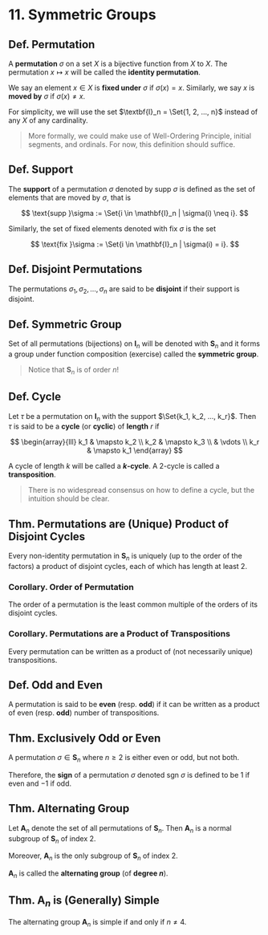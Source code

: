 # 11. Symmetric Groups

## Def. Permutation

A **permutation** $\sigma$ on a set $X$ is a bijective function from $X$ to $X$. The permutation $x \mapsto x$ will be called the **identity permutation**.

We say an element $x \in X$ is **fixed under** $\sigma$ if $\sigma(x) = x$. Similarly, we say $x$ is **moved by** $\sigma$ if $\sigma(x) \neq x$.

For simplicity, we will use the set $\textbf{I}_n = \Set{1, 2, ..., n}$ instead of any $X$ of any cardinality.

> More formally, we could make use of Well-Ordering Principle, initial segments, and ordinals. For now, this definition should suffice.

## Def. Support

The **support** of a permutation $\sigma$ denoted by $\text{supp }\sigma$ is defined as the set of elements that are moved by $\sigma$, that is

$$
\text{supp }\sigma := \Set{i \in \mathbf{I}_n | \sigma(i) \neq i}.
$$

Similarly, the set of fixed elements denoted with $\text{fix }\sigma$ is the set

$$
\text{fix }\sigma := \Set{i \in \mathbf{I}_n | \sigma(i) = i}.
$$


## Def. Disjoint Permutations

The permutations $\sigma_1, \sigma_2, ..., \sigma_n$ are said to be **disjoint** if their support is disjoint.

<!-- TODO: Disjoint cycles commute etc. -->

## Def. Symmetric Group

Set of all permutations (bijections) on $\textbf{I}_n$ will be denoted with $\textbf{S}_n$ and it forms a group under function composition (exercise) called the **symmetric group**.

> Notice that $\textbf{S}_n$ is of order $n!$

## Def. Cycle

Let $\tau$ be a permutation on $\mathbf{I}_n$ with the support $\Set{k_1, k_2, ..., k_r}$. Then $\tau$ is said to be a **cycle** (or **cyclic**) of **length** $r$ if

$$
\begin{array}{lll}
k_1 & \mapsto k_2 \\
k_2 & \mapsto k_3 \\
    & \vdots \\
k_r & \mapsto k_1
\end{array}
$$

A cycle of length $k$ will be called a **$k$-cycle**. A $2$-cycle is called a **transposition**.

> There is no widespread consensus on how to define a cycle, but the intuition should be clear.

## Thm. Permutations are (Unique) Product of Disjoint Cycles

Every non-identity permutation in $\textbf{S}_n$ is uniquely (up to the order of the factors) a product of disjoint cycles, each of which has length at least $2$.

### Corollary. Order of Permutation

The order of a permutation is the least common multiple of the orders of its disjoint cycles.

### Corollary. Permutations are a Product of Transpositions

Every permutation can be written as a product of (not necessarily unique) transpositions.

## Def. Odd and Even

A permutation is said to be **even** (resp. **odd**) if it can be written as a product of even (resp. **odd**) number of transpositions.

## Thm. Exclusively Odd or Even

A permutation $\sigma \in \textbf{S}_n$ where $n \geq 2$ is either even or odd, but not both.

Therefore, the **sign** of a permutation $\sigma$ denoted $\text{sgn } \sigma$ is defined to be $1$ if even and $-1$ if odd.

## Thm. Alternating Group

Let $\textbf{A}_n$ denote the set of all permutations of $\textbf{S}_n$. Then $\textbf{A}_n$ is a normal subgroup of $\textbf{S}_n$ of index $2$.

Moreover, $\textbf{A}_n$ is the only subgroup of $\textbf{S}_n$ of index $2$.

$\textbf{A}_n$ is called the **alternating group** (of **degree $n$**).

## Thm. $\textbf{A}_n$ is (Generally) Simple

The alternating group $\textbf{A}_n$ is simple if and only if $n \neq 4$.

<!-- ### Lemma.  -->

<!-- p.49 Hungford -->
